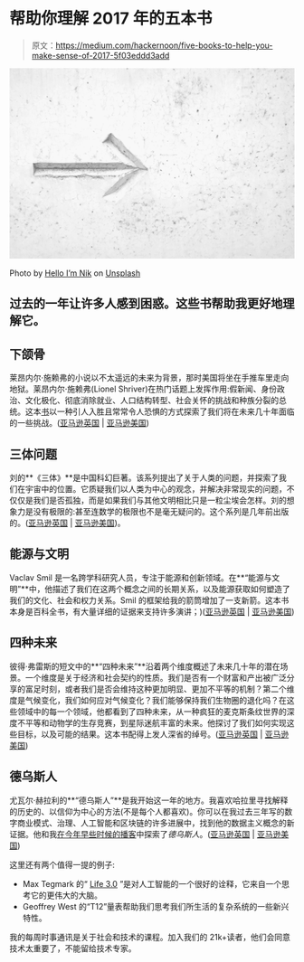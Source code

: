 # 帮助你理解 2017 年的五本书

> 原文：<https://medium.com/hackernoon/five-books-to-help-you-make-sense-of-2017-5f03eddd3add>

![](img/db2092e9087698dc39b2f5c42ce58b25.png)

Photo by [Hello I’m Nik](https://unsplash.com/photos/MAgPyHRO0AA?utm_source=unsplash&utm_medium=referral&utm_content=creditCopyText) on [Unsplash](https://unsplash.com/?utm_source=unsplash&utm_medium=referral&utm_content=creditCopyText)

## 过去的一年让许多人感到困惑。这些书帮助我更好地理解它。

## 下颌骨

莱昂内尔·施赖弗的小说以不太遥远的未来为背景，那时美国将坐在手推车里走向地狱。莱昂内尔·施赖弗(Lionel Shriver)在热门话题上发挥作用:假新闻、身份政治、文化极化、彻底消除就业、人口结构转型、社会关怀的挑战和种族分裂的总统。这本[书](https://hackernoon.com/tagged/book)以一种引人入胜且常常令人恐惧的方式探索了我们将在未来几十年面临的一些挑战。([亚马逊英国](https://exponentialview.us15.list-manage.com/track/click?u=eee7b8043119f98544067854b&id=ab95921450&e=3978fdf2f2) | [亚马逊美国](https://exponentialview.us15.list-manage.com/track/click?u=eee7b8043119f98544067854b&id=354a13c1a0&e=3978fdf2f2))

## 三体问题

刘的**《三体》**是中国科幻巨著。该系列提出了关于人类的问题，并探索了我们在宇宙中的位置。它质疑我们以人类为中心的观念，并解决非常现实的问题，不仅仅是我们是否孤独，而是如果我们与其他文明相比只是一粒尘埃会怎样。刘的想象力是没有极限的:甚至连数学的极限也不是毫无疑问的。这个系列是几年前出版的。([亚马逊英国](https://exponentialview.us15.list-manage.com/track/click?u=eee7b8043119f98544067854b&id=d4f3cdc19f&e=3978fdf2f2) | [亚马逊美国](https://exponentialview.us15.list-manage.com/track/click?u=eee7b8043119f98544067854b&id=c1447a5b5e&e=3978fdf2f2))。

## 能源与文明

Vaclav Smil 是一名跨学科研究人员，专注于能源和创新领域。在**“能源与文明”**中，他描述了我们在这两个概念之间的长期关系，以及能源获取如何塑造了我们的文化、社会和权力关系。Smil 的框架给我的箭筒增加了一支新箭。这本书本身是百科全书，有大量详细的证据来支持许多演讲；)([亚马逊英国](https://exponentialview.us15.list-manage.com/track/click?u=eee7b8043119f98544067854b&id=efbf944ef6&e=3978fdf2f2) | [亚马逊美国](https://exponentialview.us15.list-manage.com/track/click?u=eee7b8043119f98544067854b&id=7904bdc879&e=3978fdf2f2))

## 四种未来

彼得·弗雷斯的短文中的**“四种未来”**沿着两个维度概述了未来几十年的潜在场景。一个维度是关于经济和社会契约的性质。我们是否有一个财富和产出被广泛分享的富足时刻，或者我们是否会维持这种更加明显、更加不平等的机制？第二个维度是气候变化，我们如何应对气候变化？我们能够保持我们生物圈的退化吗？在这些领域中的每一个领域，他都看到了四种未来，从一种疯狂的麦克斯条纹世界的深度不平等和动物学的生存竞赛，到星际迷航丰富的未来。他探讨了我们如何实现这些目标，以及可能的结果。这本书配得上发人深省的绰号。([亚马逊英国](https://exponentialview.us15.list-manage.com/track/click?u=eee7b8043119f98544067854b&id=bb342b1709&e=3978fdf2f2) | [亚马逊美国](https://exponentialview.us15.list-manage.com/track/click?u=eee7b8043119f98544067854b&id=cc015c10e3&e=3978fdf2f2))

## 德乌斯人

尤瓦尔·赫拉利的**“德乌斯人”**是我开始这一年的地方。我喜欢哈拉里寻找解释的历史的、以信仰为中心的方法(不是每个人都喜欢)。你可以在我过去三年写的数字商业模式、治理、人工智能和区块链的许多进展中，找到他的数据主义概念的新证据。他和我[在今年早些时候的播客](https://exponentialview.us15.list-manage.com/track/click?u=eee7b8043119f98544067854b&id=4b97fca4db&e=3978fdf2f2)中探索了*德乌斯人*。([亚马逊英国](https://exponentialview.us15.list-manage.com/track/click?u=eee7b8043119f98544067854b&id=a0350cd6a5&e=3978fdf2f2) | [亚马逊美国](https://exponentialview.us15.list-manage.com/track/click?u=eee7b8043119f98544067854b&id=2f8f794c61&e=3978fdf2f2))

这里还有两个值得一提的例子:

*   Max Tegmark 的“ [Life 3.0](https://exponentialview.us15.list-manage.com/track/click?u=eee7b8043119f98544067854b&id=630d820f08&e=3978fdf2f2) ”是对人工智能的一个很好的诠释，它来自一个思考它的更伟大的大脑。
*   Geoffrey West 的“T12”量表帮助我们思考我们所生活的复杂系统的一些新兴特性。

我的每周时事通讯是关于社会和技术的课程。加入我们的 21k+读者，他们会同意技术太重要了，不能留给技术专家。
